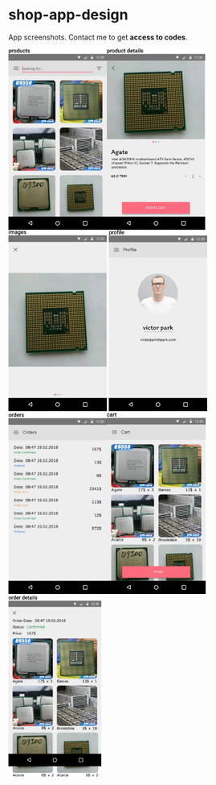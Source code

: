 # shop-app-design
App screenshots. Contact me to get **access to codes**.

<img align="left" src="https://raw.githubusercontent.com/Hekimf/shop-app-design/master/assets/products.jpg" height="360">
<img align="left" src="https://raw.githubusercontent.com/Hekimf/shop-app-design/master/assets/z%20product%20details.jpg" height="360">
<img src="https://raw.githubusercontent.com/Hekimf/shop-app-design/master/assets/z%20product%20images%20viewer.jpg" height="360">

<img src="https://raw.githubusercontent.com/Hekimf/shop-app-design/master/assets/z%20profile.jpg" height="360">

<img src="https://raw.githubusercontent.com/Hekimf/shop-app-design/master/assets/cart.jpg" height="360">

<img align="left" src="https://raw.githubusercontent.com/Hekimf/shop-app-design/master/assets/orders.jpg" height="360">
<img src="https://raw.githubusercontent.com/Hekimf/shop-app-design/master/assets/order%20details.jpg" height="360">
